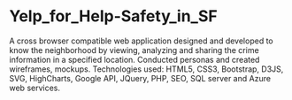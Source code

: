 # Yelp_for_Help-Safety_in_SF
A cross browser compatible web application designed and developed to know the neighborhood by viewing, analyzing and sharing the crime information in a specified location. Conducted personas and created wireframes, mockups.
Technologies used: HTML5, CSS3, Bootstrap, D3JS, SVG, HighCharts, Google API, JQuery, PHP, SEO, SQL server and Azure web services.
